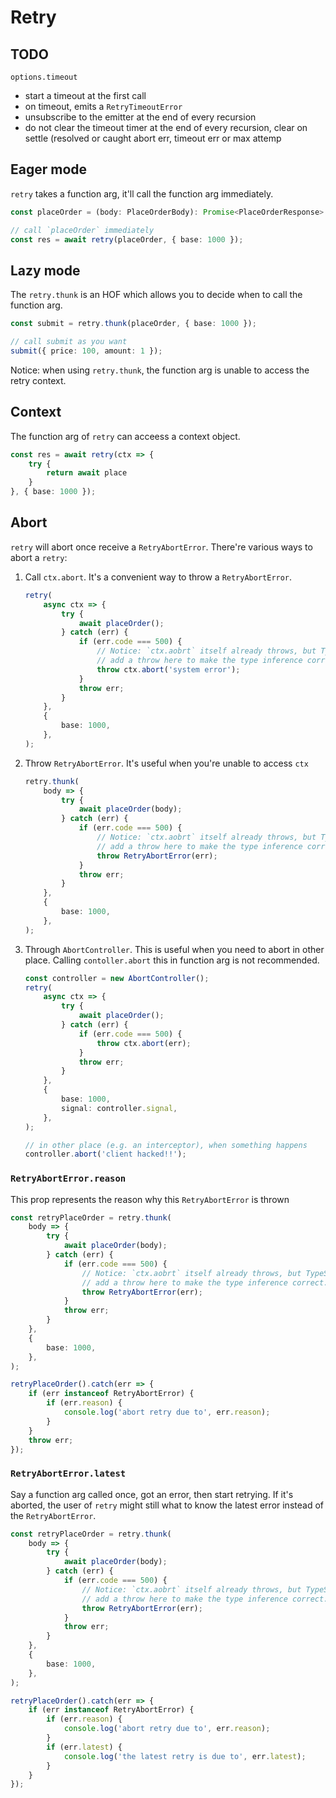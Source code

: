 # Retry

## TODO

`options.timeout`

-   start a timeout at the first call
-   on timeout, emits a `RetryTimeoutError`
-   unsubscribe to the emitter at the end of every recursion
-   do not clear the timeout timer at the end of every recursion, clear on settle (resolved or caught abort err, timeout err or max attemp

## Eager mode

`retry` takes a function arg, it'll call the function arg immediately.

```ts
const placeOrder = (body: PlaceOrderBody): Promise<PlaceOrderResponse> => {};

// call `placeOrder` immediately
const res = await retry(placeOrder, { base: 1000 });
```

## Lazy mode

The `retry.thunk` is an HOF which allows you to decide when to call the function arg.

```ts
const submit = retry.thunk(placeOrder, { base: 1000 });

// call submit as you want
submit({ price: 100, amount: 1 });
```

Notice: when using `retry.thunk`, the function arg is unable to access the retry context.

## Context

The function arg of `retry` can acceess a context object.

```ts
const res = await retry(ctx => {
    try {
        return await place
    }
}, { base: 1000 });
```

## Abort

`retry` will abort once receive a `RetryAbortError`. There're various ways to abort a `retry`:

1. Call `ctx.abort`. It's a convenient way to throw a `RetryAbortError`.

    ```ts
    retry(
        async ctx => {
            try {
                await placeOrder();
            } catch (err) {
                if (err.code === 500) {
                    // Notice: `ctx.aobrt` itself already throws, but TypeScript is unable to recognize it
                    // add a throw here to make the type inference correct.
                    throw ctx.abort('system error');
                }
                throw err;
            }
        },
        {
            base: 1000,
        },
    );
    ```

2. Throw `RetryAbortError`. It's useful when you're unable to access `ctx`

    ```ts
    retry.thunk(
        body => {
            try {
                await placeOrder(body);
            } catch (err) {
                if (err.code === 500) {
                    // Notice: `ctx.aobrt` itself already throws, but TypeScript is unable to recognize it
                    // add a throw here to make the type inference correct.
                    throw RetryAbortError(err);
                }
                throw err;
            }
        },
        {
            base: 1000,
        },
    );
    ```

3. Through `AbortController`. This is useful when you need to abort in other place.
   Calling `contoller.abort` this in function arg is not recommended.

    ```ts
    const controller = new AbortController();
    retry(
        async ctx => {
            try {
                await placeOrder();
            } catch (err) {
                if (err.code === 500) {
                    throw ctx.abort(err);
                }
                throw err;
            }
        },
        {
            base: 1000,
            signal: controller.signal,
        },
    );

    // in other place (e.g. an interceptor), when something happens
    controller.abort('client hacked!!');
    ```

### `RetryAbortError.reason`

This prop represents the reason why this `RetryAbortError` is thrown

```ts
const retryPlaceOrder = retry.thunk(
    body => {
        try {
            await placeOrder(body);
        } catch (err) {
            if (err.code === 500) {
                // Notice: `ctx.aobrt` itself already throws, but TypeScript is unable to recognize it
                // add a throw here to make the type inference correct.
                throw RetryAbortError(err);
            }
            throw err;
        }
    },
    {
        base: 1000,
    },
);

retryPlaceOrder().catch(err => {
    if (err instanceof RetryAbortError) {
        if (err.reason) {
            console.log('abort retry due to', err.reason);
        }
    }
    throw err;
});
```

### `RetryAbortError.latest`

Say a function arg called once, got an error, then start retrying. If it's aborted,
the user of `retry` might still what to know the latest error instead of the `RetryAbortError`.

```ts
const retryPlaceOrder = retry.thunk(
    body => {
        try {
            await placeOrder(body);
        } catch (err) {
            if (err.code === 500) {
                // Notice: `ctx.aobrt` itself already throws, but TypeScript is unable to recognize it
                // add a throw here to make the type inference correct.
                throw RetryAbortError(err);
            }
            throw err;
        }
    },
    {
        base: 1000,
    },
);

retryPlaceOrder().catch(err => {
    if (err instanceof RetryAbortError) {
        if (err.reason) {
            console.log('abort retry due to', err.reason);
        }
        if (err.latest) {
            console.log('the latest retry is due to', err.latest);
        }
    }
});
```
